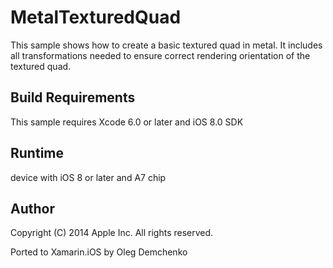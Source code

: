 MetalTexturedQuad
====================

This sample shows how to create a basic textured quad in metal. It includes all transformations needed to ensure correct rendering orientation of the textured quad.

Build Requirements
------------------

This sample requires Xcode 6.0 or later and iOS 8.0 SDK

Runtime
------------------
device with iOS 8 or later and A7 chip

Author
------ 
Copyright (C) 2014 Apple Inc. All rights reserved.

Ported to Xamarin.iOS by Oleg Demchenko
